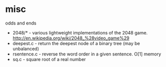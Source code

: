 # misc
odds and ends 

- 2048/* - various lightweight implementations of the 2048 game. http://en.wikipedia.org/wiki/2048_%28video_game%29
- deepest.c - return the deepest node of a binary tree (may be unbalanced)
- rsentence.c - reverse the word order in a given sentence. O[1] memory
- sq.c - square root of a real number

